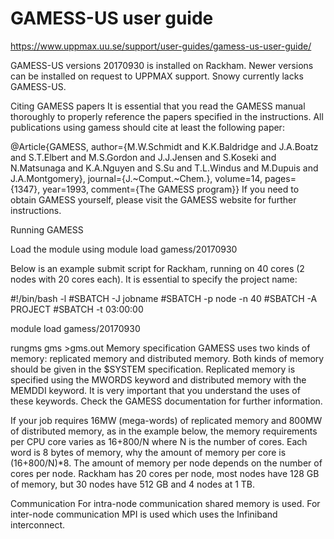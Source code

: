 # GAMESS-US user guide

<https://www.uppmax.uu.se/support/user-guides/gamess-us-user-guide/>

GAMESS-US versions 20170930 is installed on Rackham. Newer versions can be installed on request to UPPMAX support. Snowy currently lacks GAMESS-US.

Citing GAMESS papers
It is essential that you read the GAMESS manual thoroughly to properly reference the papers specified in the instructions. All publications using gamess should cite at least the following paper:

@Article{GAMESS,
author={M.W.Schmidt and K.K.Baldridge and J.A.Boatz and S.T.Elbert and
M.S.Gordon and J.J.Jensen and S.Koseki and N.Matsunaga and
K.A.Nguyen and S.Su and T.L.Windus and M.Dupuis and J.A.Montgomery},
journal={J.~Comput.~Chem.},
volume=14,
pages={1347},
year=1993,
comment={The GAMESS program}}
If you need to obtain GAMESS yourself, please visit the GAMESS website for further instructions.

Running GAMESS

Load the module using
module load gamess/20170930

Below is an example submit script for Rackham, running on 40 cores (2 nodes with 20 cores each). It is essential to specify the project name:

#!/bin/bash -l
#SBATCH -J jobname
#SBATCH -p node -n 40
#SBATCH -A PROJECT
#SBATCH -t 03:00:00
 
module load gamess/20170930
 
rungms gms >gms.out
Memory specification
GAMESS uses two kinds of memory: replicated memory and distributed memory. Both kinds of memory should be given in the $SYSTEM specification. Replicated memory is specified using the MWORDS keyword and distributed memory with the MEMDDI keyword. It is very important that you understand the uses of these keywords. Check the GAMESS documentation for further information.

If your job requires 16MW (mega-words) of replicated memory and 800MW of distributed memory, as in the example below, the memory requirements per CPU core varies as 16+800/N where N is the number of cores. Each word is 8 bytes of memory, why the amount of memory per core is (16+800/N)*8. The amount of memory per node depends on the number of cores per node. Rackham has 20 cores per node, most nodes have 128 GB of memory, but 30 nodes have 512 GB and 4 nodes at 1 TB.


Communication
For intra-node communication shared memory is used. For inter-node communication MPI is used which uses the Infiniband interconnect.
